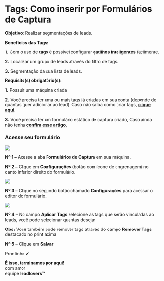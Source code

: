# Tags: Como inserir por Formulários de Captura

**Objetivo:** Realizar segmentações de leads.

**Benefícios das Tags:**

**1.** Com o uso de **tags** é possível configurar **gatilhos inteligentes** facilmente.

**2.** Localizar um grupo de leads através do filtro de tags.

**3.** Segmentação da sua lista de leads.



**Requisito(s) obrigatório(s):**&#x20;

**1.** Possuir uma máquina criada

**2.** Você precisa ter uma ou mais tags já criadas em sua conta (depende de quantas quer adicionar ao lead). Caso não saiba como criar tags, [**clique aqui**](https://suporte.love/como-criar-uma-tag/).

**3.** Você precisa ter um formulário estático de captura criado, Caso ainda não tenha [ **confira esse artigo.**](https://suporte.love/criar-formulario-estatico/)

### **Acesse seu formulário**&#x20;

[![](https://legado.leadlovers.site/wp-content/uploads/2020/09/tags\_-como-inserir-por-formulrios-estticos-de-captura-360033417274\_formularios\_de\_captura.png)](http://legado.leadlovers.site/wp-content/uploads/2020/09/tags\_-como-inserir-por-formulrios-estticos-de-captura-360033417274\_formularios\_de\_captura.png)

**Nº 1 –** Acesse a aba **Formulários de Captura** em sua máquina.

**Nº 2 –** Clique em **Configurações** (botão com ícone de engrenagem) no canto inferior direito do formulário.

[![](https://legado.leadlovers.site/wp-content/uploads/2020/09/tags\_-como-inserir-por-formulrios-estticos-de-captura-360033417274\_editor\_form.png)](http://legado.leadlovers.site/wp-content/uploads/2020/09/tags\_-como-inserir-por-formulrios-estticos-de-captura-360033417274\_editor\_form.png)

**Nº 3 –** Clique no segundo botão chamado **Configurações** para acessar o editor do formulário.

[![](https://legado.leadlovers.site/wp-content/uploads/2020/09/tags\_-como-inserir-por-formulrios-estticos-de-captura-360033417274\_tags\_salvar\_estatico.png)](http://legado.leadlovers.site/wp-content/uploads/2020/09/tags\_-como-inserir-por-formulrios-estticos-de-captura-360033417274\_tags\_salvar\_estatico.png)

**Nº 4** – No campo **Aplicar Tags** selecione as tags que serão vinculadas ao leads, você pode selecionar quantas desejar

**Obs:** Você também pode remover tags através do campo **Remover Tags** destacado no print acima

**Nº 5** – Clique em **Salvar**

Prontinho ✔



**É isso, terminamos por aqui!**\
com amor \
equipe **leadlovers™**
